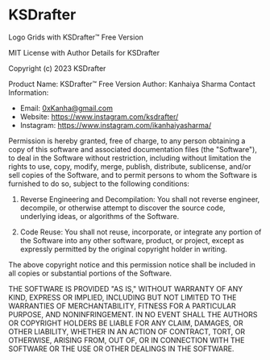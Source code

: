 # KSDrafter
Logo Grids with KSDrafter™ Free Version

MIT License with Author Details for KSDrafter

Copyright (c) 2023 KSDrafter

Product Name: KSDrafter™ Free Version
Author: Kanhaiya Sharma
Contact Information:
- Email: 0xKanha@gmail.com
- Website: https://www.instagram.com/ksdrafter/
- Instagram: https://www.instagram.com/ikanhaiyasharma/

Permission is hereby granted, free of charge, to any person obtaining a copy of this software and associated documentation files (the "Software"), to deal in the Software without restriction, including without limitation the rights to use, copy, modify, merge, publish, distribute, sublicense, and/or sell copies of the Software, and to permit persons to whom the Software is furnished to do so, subject to the following conditions:

1. Reverse Engineering and Decompilation: You shall not reverse engineer, decompile, or otherwise attempt to discover the source code, underlying ideas, or algorithms of the Software.

2. Code Reuse: You shall not reuse, incorporate, or integrate any portion of the Software into any other software, product, or project, except as expressly permitted by the original copyright holder in writing.

The above copyright notice and this permission notice shall be included in all copies or substantial portions of the Software.

THE SOFTWARE IS PROVIDED "AS IS," WITHOUT WARRANTY OF ANY KIND, EXPRESS OR IMPLIED, INCLUDING BUT NOT LIMITED TO THE WARRANTIES OF MERCHANTABILITY, FITNESS FOR A PARTICULAR PURPOSE, AND NONINFRINGEMENT. IN NO EVENT SHALL THE AUTHORS OR COPYRIGHT HOLDERS BE LIABLE FOR ANY CLAIM, DAMAGES, OR OTHER LIABILITY, WHETHER IN AN ACTION OF CONTRACT, TORT, OR OTHERWISE, ARISING FROM, OUT OF, OR IN CONNECTION WITH THE SOFTWARE OR THE USE OR OTHER DEALINGS IN THE SOFTWARE.
